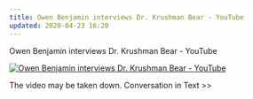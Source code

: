 ```yaml
---
title: Owen Benjamin interviews Dr. Krushman Bear - YouTube
updated: 2020-04-23 16:20
---
```


Owen Benjamin interviews Dr. Krushman Bear - YouTube

[![Owen Benjamin interviews Dr. Krushman Bear - YouTube](http://img.youtube.com/vi/zRxqauKg1B4/0.jpg)](http://www.youtube.com/watch?v=zRxqauKg1B4 "Owen Benjamin interviews Dr. Krushman Bear - YouTube")

The video may be taken down.
Conversation in Text >>


